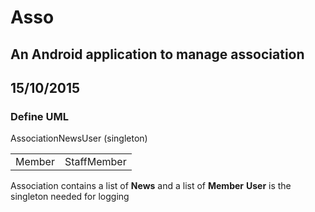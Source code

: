 # Asso
## An Android application to manage association

## 15/10/2015
### Define UML

<table>
	<tr>Association</tr>
	<tr>News</tr>
	<tr>
		<td>Member</td>
    		<td>StaffMember</td>
	</tr>
	<tr>User (singleton)</tr>
</table>

Association contains a list of **News** and a list of **Member**
**User** is the singleton needed for logging